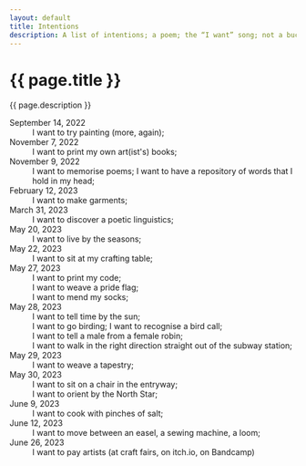 ```yaml
---
layout: default
title: Intentions
description: A list of intentions; a poem; the “I want” song; not a bucket list——
---
```


<div class="intro">
  <h1>{{ page.title }}</h1>
  <div>
    <p>{{ page.description }}</p>
  </div>
</div>
<div class="section">
  <dl class="intentions">
    <div>
      <dt><time datetime="2022-09-14">September 14, 2022</time></dt>
      <dd>I want to try painting (more, again);</dd>
    </div>
    <div>
      <dt><time datetime="2022-11-07">November 7, 2022</time></dt>
      <dd>I want to print my own art(ist's) books;</dd>
    </div>
    <div>
      <dt><time datetime="2022-11-09">November 9, 2022</time></dt>
      <dd>I want to memorise poems; I want to have a repository of words that I hold in my head;</dd>
    </div>
    <div>
      <dt><time datetime="2023-02-12">February 12, 2023</time></dt>
      <dd>I want to make garments;</dd>
    </div>
    <div>
      <dt><time datetime="2023-03-31">March 31, 2023</time></dt>
      <dd>I want to discover a poetic linguistics;</dd>
    </div>
    <div>
      <dt><time datetime="2023-05-02">May 20, 2023</time></dt>
      <dd>I want to live by the seasons;</dd>
    </div>
    <div>
      <dt><time datetime="2023-05-22">May 22, 2023</time></dt>
      <dd>I want to sit at my crafting table;</dd>
    </div>
    <div>
      <dt><time datetime="2023-05-27">May 27, 2023</time></dt>
      <div>
        <dd>I want to print my code;</dd>
        <dd>I want to weave a pride flag;</dd>
        <dd>I want to mend my socks;</dd>
      </div>
    </div>
    <div>
      <dt><time datetime="2023-05-28">May 28, 2023</time></dt>
      <div>
        <dd>I want to tell time by the sun;</dd>
        <dd>I want to go birding; I want to recognise a bird call;</dd>
        <dd>I want to tell a male from a female robin;</dd>
        <dd>I want to walk in the right direction straight out of the subway station;</dd>
      </div>
    </div>
    <div>
      <dt><time datetime="2023-05-29">May 29, 2023</time></dt>
      <dd>I want to weave a tapestry;</dd>
    </div>
    <div>
      <dt><time datetime="2023-05-30">May 30, 2023</time></dt>
      <div>
        <dd>I want to sit on a chair in the entryway;</dd>
        <dd>I want to orient by the North Star;</dd>
      </div>
    </div>
    <div>
      <dt><time datetime="2023-06-09">June 9, 2023</time></dt>
      <dd>I want to cook with pinches of salt;</dd>
    </div>
    <div>
      <dt><time datetime="2023-06-12">June 12, 2023</time></dt>
      <dd>I want to move between an easel, a sewing machine, a loom;</dd>
    </div>
    <div>
      <dt><time datetime="2023-06-26">June 26, 2023</time></dt>
      <dd>I want to pay artists (at craft fairs, on itch.io, on Bandcamp)</dd>
    </div>
  </dl>
</div>